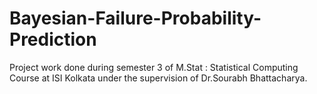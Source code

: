 # Bayesian-Failure-Probability-Prediction
Project work done during semester 3 of M.Stat : Statistical Computing Course at ISI Kolkata under the supervision of Dr.Sourabh Bhattacharya.
